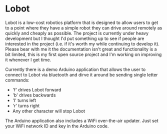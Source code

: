 # Lobot
Lobot is a low-cost robotics platform that is designed to allow users to get to a point where they have a simple robot they can drive around remotely as quickly and cheaply as possible. The project is currently under heavy development but I thought I'd put something up to see if people are interested in the project (i.e. if it's worth my while continuing to develop it). Please bear with me it the documentation isn't great and functionality is a bit limited, this is my first open source project and I'm working on improving it whenever I get time.

Currently there is a demo Arduino application that allows the user to connect to Lobot via bluetooth and dirve it around be sending single letter commands:
- 'f' drives Lobot forward
- 'b' drives backwards
- 'l' turns left
- 'r' turns right
- Any other character will stop Lobot

The Arduino application also includes a WiFi over-the-air updater. Just set your WiFi network ID and key in the Arduino code. 
